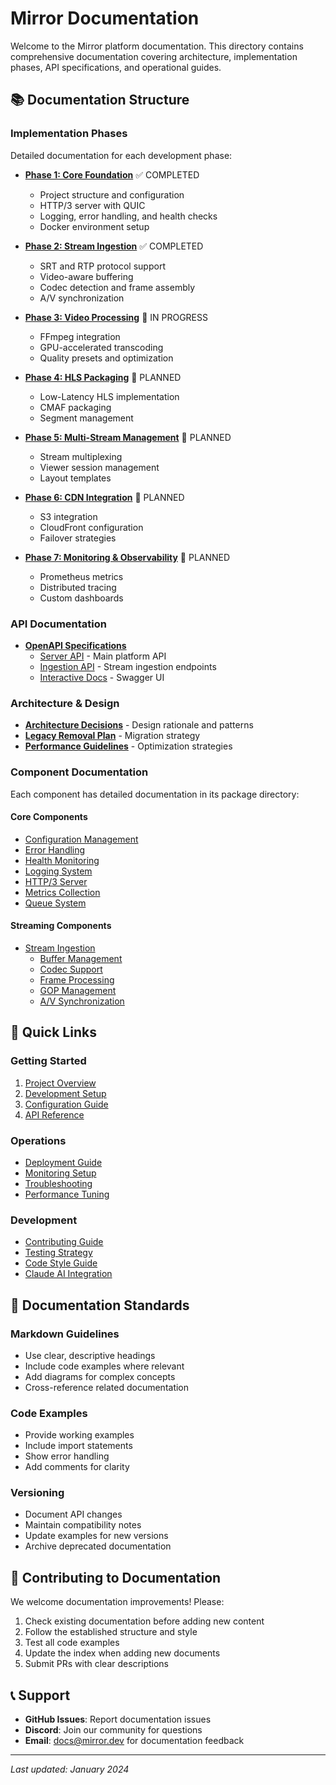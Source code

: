 # Mirror Documentation

Welcome to the Mirror platform documentation. This directory contains comprehensive documentation covering architecture, implementation phases, API specifications, and operational guides.

## 📚 Documentation Structure

### Implementation Phases

Detailed documentation for each development phase:

- **[Phase 1: Core Foundation](phase-1.md)** ✅ COMPLETED
  - Project structure and configuration
  - HTTP/3 server with QUIC
  - Logging, error handling, and health checks
  - Docker environment setup

- **[Phase 2: Stream Ingestion](phase-2.md)** ✅ COMPLETED
  - SRT and RTP protocol support
  - Video-aware buffering
  - Codec detection and frame assembly
  - A/V synchronization

- **[Phase 3: Video Processing](phase-3.md)** 🚧 IN PROGRESS
  - FFmpeg integration
  - GPU-accelerated transcoding
  - Quality presets and optimization

- **[Phase 4: HLS Packaging](phase-4.md)** 📅 PLANNED
  - Low-Latency HLS implementation
  - CMAF packaging
  - Segment management

- **[Phase 5: Multi-Stream Management](phase-5.md)** 📅 PLANNED
  - Stream multiplexing
  - Viewer session management
  - Layout templates

- **[Phase 6: CDN Integration](phase-6.md)** 📅 PLANNED
  - S3 integration
  - CloudFront configuration
  - Failover strategies

- **[Phase 7: Monitoring & Observability](phase-7.md)** 📅 PLANNED
  - Prometheus metrics
  - Distributed tracing
  - Custom dashboards

### API Documentation

- **[OpenAPI Specifications](openapi/)**
  - [Server API](openapi/server.yaml) - Main platform API
  - [Ingestion API](openapi/ingestion.yaml) - Stream ingestion endpoints
  - [Interactive Docs](openapi/index.html) - Swagger UI

### Architecture & Design

- **[Architecture Decisions](CLAUDE.md)** - Design rationale and patterns
- **[Legacy Removal Plan](legacy-removal-plan.md)** - Migration strategy
- **[Performance Guidelines](performance.md)** - Optimization strategies

### Component Documentation

Each component has detailed documentation in its package directory:

#### Core Components
- [Configuration Management](../internal/config/README.md)
- [Error Handling](../internal/errors/README.md)
- [Health Monitoring](../internal/health/README.md)
- [Logging System](../internal/logger/README.md)
- [HTTP/3 Server](../internal/server/README.md)
- [Metrics Collection](../internal/metrics/README.md)
- [Queue System](../internal/queue/README.md)

#### Streaming Components
- [Stream Ingestion](../internal/ingestion/README.md)
  - [Buffer Management](../internal/ingestion/buffer/README.md)
  - [Codec Support](../internal/ingestion/codec/README.md)
  - [Frame Processing](../internal/ingestion/frame/README.md)
  - [GOP Management](../internal/ingestion/gop/README.md)
  - [A/V Synchronization](../internal/ingestion/sync/README.md)

## 🚀 Quick Links

### Getting Started
1. [Project Overview](../README.md)
2. [Development Setup](setup.md)
3. [Configuration Guide](../internal/config/README.md)
4. [API Reference](openapi/index.html)

### Operations
- [Deployment Guide](deployment.md)
- [Monitoring Setup](monitoring.md)
- [Troubleshooting](troubleshooting.md)
- [Performance Tuning](performance.md)

### Development
- [Contributing Guide](../CONTRIBUTING.md)
- [Testing Strategy](testing.md)
- [Code Style Guide](style.md)
- [Claude AI Integration](../CLAUDE.md)

## 📖 Documentation Standards

### Markdown Guidelines
- Use clear, descriptive headings
- Include code examples where relevant
- Add diagrams for complex concepts
- Cross-reference related documentation

### Code Examples
- Provide working examples
- Include import statements
- Show error handling
- Add comments for clarity

### Versioning
- Document API changes
- Maintain compatibility notes
- Update examples for new versions
- Archive deprecated documentation

## 🤝 Contributing to Documentation

We welcome documentation improvements! Please:

1. Check existing documentation before adding new content
2. Follow the established structure and style
3. Test all code examples
4. Update the index when adding new documents
5. Submit PRs with clear descriptions

## 📞 Support

- **GitHub Issues**: Report documentation issues
- **Discord**: Join our community for questions
- **Email**: docs@mirror.dev for documentation feedback

---

*Last updated: January 2024*
